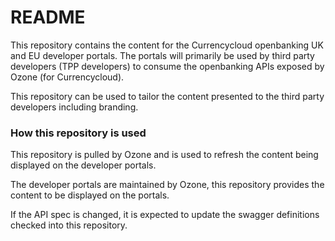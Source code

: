 # README #

This repository contains the content for the Currencycloud openbanking UK and EU developer portals.
The portals will primarily be used by third party developers (TPP developers) to consume the openbanking APIs
exposed by Ozone (for Currencycloud).

This repository can be used to tailor the content presented to the third party developers including
branding.

### How this repository is used ###

This repository is pulled by Ozone and is used to refresh the content being displayed on the developer portals.

The developer portals are maintained by Ozone, this repository provides the content to be displayed on the portals.

If the API spec is changed, it is expected to update the swagger definitions checked into this repository.